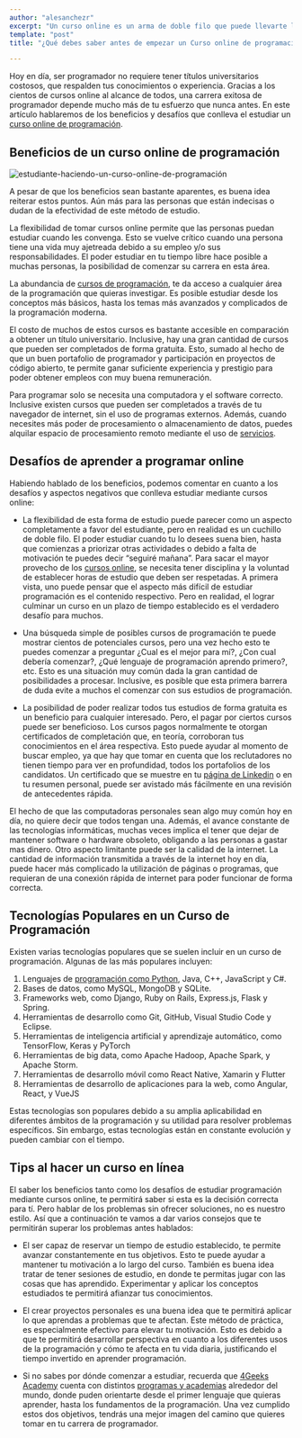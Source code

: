 ```yaml
---
author: "alesanchezr"
excerpt: "Un curso online es un arma de doble filo que puede llevarte lejos siempre que tengas en cuenta los aspectos vitales. ¿Cómo es el curso online ideal? ¿Que búscar o esperar?; ¿Qué retos tienen?."
template: "post" 
title: "¿Qué debes saber antes de empezar un Curso online de programación?"

---
```


Hoy en día, ser programador no requiere tener títulos universitarios costosos, que respalden tus conocimientos o experiencia. Gracias a los cientos de cursos online al alcance de todos, una carrera exitosa de programador depende mucho más de tu esfuerzo que nunca antes. En este artículo hablaremos de los beneficios y desafíos que conlleva el estudiar un [curso online de programación](https://4geeksacademy.com/es/curso-de-programacion-desde-cero).

## Beneficios de un curso online de programación

![estudiante-haciendo-un-curso-online-de-programación](https://storage.googleapis.com/media-breathecode/68142ae0f78a4ef794b7bf0d26b7e4d7c0c2c66570346195a342f5f57f94e50b)

A pesar de que los beneficios sean bastante aparentes, es buena idea reiterar estos puntos. Aún más para las personas que están indecisas o dudan de la efectividad de este método de estudio. 

La flexibilidad de tomar cursos online permite que las personas puedan estudiar cuando les convenga. Esto se vuelve crítico cuando una persona tiene una vida muy ajetreada debido a su empleo y/o sus responsabilidades. El poder estudiar en tu tiempo libre hace posible a muchas personas, la posibilidad de comenzar su carrera en esta área. 

La abundancia de [cursos de programación](https://4geeksacademy.com/es/curso-programacion/cursos-de-programacion), te da acceso a cualquier área de la programación que quieras investigar. Es posible estudiar desde los conceptos más básicos, hasta los temas más avanzados y complicados de la programación moderna.

El costo de muchos de estos cursos es bastante accesible en comparación a obtener un título universitario. Inclusive, hay una gran cantidad de cursos que pueden ser completados de forma gratuita. Esto, sumado al hecho de que un buen portafolio de programador y participación en proyectos de código abierto, te permite ganar suficiente experiencia y prestigio para poder obtener empleos con muy buena remuneración.

Para programar solo se necesita una computadora y el software correcto. Inclusive existen cursos que pueden ser completados a través de tu navegador de internet, sin el uso de programas externos. Además, cuando necesites más poder de procesamiento o almacenamiento de datos, puedes alquilar espacio de procesamiento remoto mediante el uso de [servicios](https://www.ibm.com/cloud).

## Desafíos de aprender a programar online

Habiendo hablado de los beneficios, podemos comentar en cuanto a los desafíos y aspectos negativos que conlleva estudiar mediante cursos online:

- La flexibilidad de esta forma de estudio puede parecer como un aspecto completamente a favor del estudiante, pero en realidad es un cuchillo de doble filo. El poder estudiar cuando tu lo desees suena bien, hasta que comienzas a priorizar otras actividades o debido a falta de motivación te puedes decir “seguiré mañana”. Para sacar el mayor provecho de los [cursos online](https://4geeksacademy.com/), se necesita tener disciplina y la voluntad de establecer horas de estudio que deben ser respetadas. A primera vista, uno puede pensar que el aspecto más difícil de estudiar programación es el contenido respectivo. Pero en realidad, el lograr culminar un curso en un plazo de tiempo establecido es el verdadero desafío para muchos.

- Una búsqueda simple de posibles cursos de programación te puede mostrar cientos de potenciales cursos, pero una vez hecho esto te puedes comenzar a preguntar ¿Cual es el mejor para mí?, ¿Con cual debería comenzar?, ¿Qué lenguaje de programación aprendo primero?, etc. Esto es una situación muy común dada la gran cantidad de posibilidades a procesar. Inclusive, es posible que esta primera barrera de duda evite a muchos el comenzar con sus estudios de programación. 

- La posibilidad de poder realizar todos tus estudios de forma gratuita es un beneficio para cualquier interesado. Pero, el pagar por ciertos cursos puede ser beneficioso. Los cursos pagos normalmente te otorgan certificados de completación que, en teoría, corroboran tus conocimientos en el área respectiva. Esto puede ayudar al momento de buscar empleo, ya que hay que tomar en cuenta que los reclutadores no tienen tiempo para ver en profundidad, todos los portafolios de los candidatos. Un certificado que se muestre en tu [página de Linkedin](https://www.linkedin.com/school/4geeksacademy/) o en tu resumen personal, puede ser avistado más fácilmente en una revisión de antecedentes rápida.

El hecho de que las computadoras personales sean algo muy común hoy en día, no quiere decir que todos tengan una. Además, el avance constante de las tecnologías informáticas, muchas veces implica el tener que dejar de mantener software o hardware obsoleto, obligando a las personas a gastar mas dinero. Otro aspecto limitante puede ser la calidad de la internet. La cantidad de información transmitida a través de la internet hoy en día, puede hacer más complicado la utilización de páginas o programas, que requieran de una conexión rápida de internet para poder funcionar de forma correcta.

<call-to-action button_text="Conocer más detalles" button_link="https://4geeksacademy.com/es/coding-bootcamps/full-stack-part-time?referral_code=CURSO-23" background="rgba(0, 151, 205, 0.15)" title="4Geeks Academy ofrece un curso para aprender a programar online" text="Haz click aquí para obtener un descuento con el codigo 'CURSO-23'"></call-to-action>

## Tecnologías Populares en un Curso de Programación

Existen varias tecnologías populares que se suelen incluir en un curso de programación. Algunas de las más populares incluyen:

1. Lenguajes de [programación como Python](https://4geeksacademy.com/us/coding-bootcamps/part-time-full-stack-developer), Java, C++, JavaScript y C#.
2. Bases de datos, como MySQL, MongoDB y SQLite.
3. Frameworks web, como Django, Ruby on Rails, Express.js, Flask y Spring.
4. Herramientas de desarrollo como Git, GitHub, Visual Studio Code y Eclipse.
5. Herramientas de inteligencia artificial y aprendizaje automático, como TensorFlow, Keras y PyTorch
6. Herramientas de big data, como Apache Hadoop, Apache Spark, y Apache Storm.
7. Herramientas de desarrollo móvil como React Native, Xamarin y Flutter
8. Herramientas de desarrollo de aplicaciones para la web, como Angular, React, y VueJS

Estas tecnologías son populares debido a su amplia aplicabilidad en diferentes ámbitos de la programación y su utilidad para resolver problemas específicos. Sin embargo, estas tecnologías están en constante evolución y pueden cambiar con el tiempo.

## Tips al hacer un curso en línea

El saber los beneficios tanto como los desafíos de estudiar programación mediante cursos online, te permitirá saber si esta es la decisión correcta para tí. Pero hablar de los problemas sin ofrecer soluciones, no es nuestro estilo. Así que a continuación te vamos a dar varios consejos que te permitirán superar los problemas antes hablados:

- El ser capaz de reservar un tiempo de estudio establecido, te permite avanzar constantemente en tus objetivos. Esto te puede ayudar a mantener tu motivación a lo largo del curso. También es buena idea tratar de tener sesiones de estudio, en donde te permitas jugar con las cosas que has aprendido. Experimentar y aplicar los conceptos estudiados te permitirá afianzar tus conocimientos. 

- El crear proyectos personales es una buena idea que te permitirá aplicar lo que aprendas a problemas que te afectan. Este método de práctica, es especialmente efectivo para elevar tu motivación. Esto es debido a que te permitirá desarrollar perspectiva en cuanto a los diferentes usos de la programación y cómo te afecta en tu vida diaria, justificando el tiempo invertido en aprender programación.

- Si no sabes por dónde comenzar a estudiar, recuerda que [4Geeks Academy](https://4geeksacademy.com/) cuenta con distintos [programas y academias](https://4geeksacademy.com/es/coding-bootcamps/full-stack-part-time?caracas-venezuela&utm_source=google&utm_medium=cpc&utm_campaign=13881753805&utm_content=125220841575&utm_term=aprender%20a%20programar&gclid=Cj0KCQiA-JacBhC0ARIsAIxybyMAk6e-opLj_Wct7c2su_BcKnlLogy80eK1RUqiHPWVGVhyM1qy7kUaAqUuEALw_wcB) alrededor del mundo, donde puden orientarte desde el primer lenguaje que quieras aprender, hasta los fundamentos de la programación. Una vez cumplido estos dos objetivos, tendrás una mejor imagen del camino que quieres tomar en tu carrera de programador.

